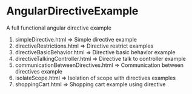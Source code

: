 # AngularDirectiveExample
A full functional angular directive example

1. simpleDirective.html	                => Simple directive example
2. directiveRestrictions.html	        => Directive restrict examples
3. directiveBasicBehavior.html	        => Directive basic behavior example
4. directiveTalkingController.html      => Directive talk to controller example
5. communicationBetweenDirectives.html  => Communication between directives example
6. isolateScope.html                    => Isolation of scope with directives examples
7. shoppingCart.html	                => Shopping cart example using directive

